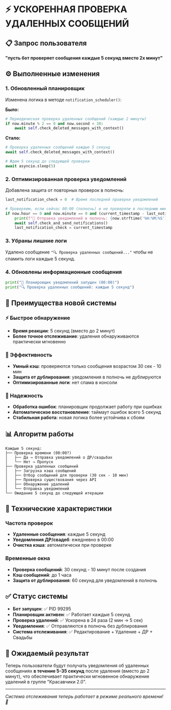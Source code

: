 # ⚡ УСКОРЕННАЯ ПРОВЕРКА УДАЛЕННЫХ СООБЩЕНИЙ

## 📋 Запрос пользователя
**"пусть бот проверяет сообщения каждые 5 секунд вместо 2х минут"**

## ⚙️ Выполненные изменения

### 1. Обновленный планировщик
Изменена логика в методе `notification_scheduler()`:

**Было:**
```python
# Периодическая проверка удаленных сообщений (каждые 2 минуты)
if now.minute % 2 == 0 and now.second < 30:
    await self.check_deleted_messages_with_context()
```

**Стало:**
```python
# Проверка удаленных сообщений каждые 5 секунд
await self.check_deleted_messages_with_context()

# Ждем 5 секунд до следующей проверки
await asyncio.sleep(5)
```

### 2. Оптимизированная проверка уведомлений
Добавлена защита от повторных проверок в полночь:
```python
last_notification_check = 0  # Время последней проверки уведомлений

# Проверяем, если сейчас 00:00 (полночь) и не проверяли в последнюю минуту
if now.hour == 0 and now.minute == 0 and (current_timestamp - last_notification_check) > 60:
    print(f"🔔 Отправка уведомлений в полночь: {now.strftime('%H:%M:%S')}")
    await self.check_and_send_notifications()
    last_notification_check = current_timestamp
```

### 3. Убраны лишние логи
Удалено сообщение `"🔍 Проверка удаленных сообщений..."` чтобы не спамить логи каждые 5 секунд.

### 4. Обновлены информационные сообщения
```python
print("🔔 Планировщик уведомлений запущен (00:00)")
print("🔍 Проверка удаленных сообщений: каждые 5 секунд")
```

## 🚀 Преимущества новой системы

### ⚡ Быстрое обнаружение
- **Время реакции**: 5 секунд (вместо до 2 минут)
- **Более точное отслеживание**: удаления обнаруживаются практически мгновенно

### 🎯 Эффективность
- **Умный кэш**: проверяются только сообщения возрастом 30 сек - 10 мин
- **Защита от дублирования**: уведомления в полночь не дублируются
- **Оптимизированные логи**: нет спама в консоли

### 🔄 Надежность
- **Обработка ошибок**: планировщик продолжает работу при ошибках
- **Автоматическое восстановление**: таймаут ошибок всего 5 секунд
- **Стабильная работа**: новая логика более устойчива к сбоям

## 📊 Алгоритм работы

```
Каждые 5 секунд:
├── Проверка времени (00:00?)
│   ├── Да → Отправка уведомлений о ДР/свадьбах
│   └── Нет → Пропуск
├── Проверка удаленных сообщений
│   ├── Загрузка кэша сообщений
│   ├── Отбор сообщений для проверки (30 сек - 10 мин)
│   ├── Проверка существования через API
│   ├── Обнаружение удалений
│   └── Отправка уведомлений
└── Ожидание 5 секунд до следующей итерации
```

## 🎯 Технические характеристики

### Частота проверок
- **Удаленные сообщения**: каждые 5 секунд
- **Уведомления ДР/свадеб**: ежедневно в 00:00
- **Очистка кэша**: автоматически при проверке

### Временные окна
- **Проверка сообщений**: 30 секунд - 10 минут после создания
- **Кэш сообщений**: до 1 часа
- **Защита от дублирования**: 60 секунд для уведомлений в полночь

## ✅ Статус системы
- **Бот запущен**: ✅ PID 99295
- **Планировщик активен**: ✅ Работает каждые 5 секунд
- **Проверка удалений**: ✅ Ускорена в 24 раза (2 мин → 5 сек)
- **Уведомления**: ✅ Отправляются в полночь без дублирования
- **Система отслеживания**: ✅ Редактирование + Удаление + ДР + Свадьбы

## 🔔 Ожидаемый результат
Теперь пользователи будут получать уведомления об удаленных сообщениях **в течение 5-35 секунд** после удаления (вместо до 2 минут), что обеспечивает практически мгновенное обнаружение удалений в группе "Красавчики 2.0".

---
*Система отслеживания теперь работает в режиме реального времени! 🚀* 